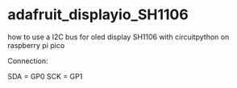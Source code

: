 # adafruit_displayio_SH1106
how to use a I2C bus for oled display SH1106 with circuitpython on raspberry pi pico


Connection:

SDA = GP0
SCK = GP1
